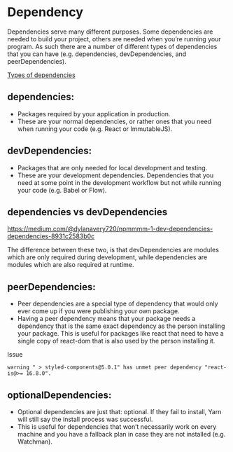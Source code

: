 # Dependency

Dependencies serve many different purposes. Some dependencies are needed to build your project, others are needed when you’re running your program. As such there are a number of different types of dependencies that you can have (e.g. dependencies, devDependencies, and peerDependencies).

[Types of dependencies](https://yarnpkg.com/en/docs/dependency-types#toc-peer-dependencies)

## dependencies:

- Packages required by your application in production.
- These are your normal dependencies, or rather ones that you need when running your code (e.g. React or ImmutableJS).

## devDependencies:

- Packages that are only needed for local development and testing.
- These are your development dependencies. Dependencies that you need at some point in the development workflow but not while running your code (e.g. Babel or Flow).

## dependencies vs devDependencies

https://medium.com/@dylanavery720/npmmmm-1-dev-dependencies-dependencies-8931c2583b0c

The difference between these two, is that devDependencies are modules which are only required during development, while dependencies are modules which are also required at runtime.

## peerDependencies:

- Peer dependencies are a special type of dependency that would only ever come up if you were publishing your own package.
- Having a peer dependency means that your package needs a dependency that is the same exact dependency as the person installing your package. This is useful for packages like react that need to have a single copy of react-dom that is also used by the person installing it.

Issue

```
warning " > styled-components@5.0.1" has unmet peer dependency "react-is@>= 16.8.0".
```

## optionalDependencies:

- Optional dependencies are just that: optional. If they fail to install, Yarn will still say the install process was successful.
- This is useful for dependencies that won’t necessarily work on every machine and you have a fallback plan in case they are not installed (e.g. Watchman).
